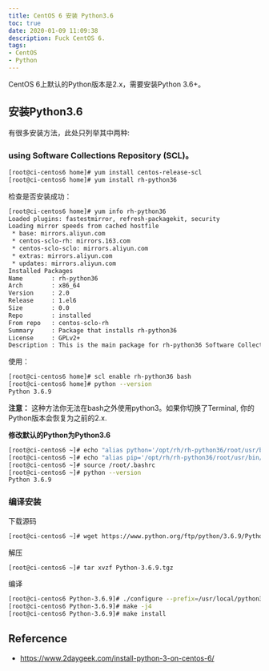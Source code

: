 ```yaml
---
title: CentOS 6 安装 Python3.6
toc: true
date: 2020-01-09 11:09:38
description: Fuck CentOS 6.
tags:
- CentOS
- Python
---
```


CentOS 6上默认的Python版本是2.x，需要安装Python 3.6+。

## 安装Python3.6

有很多安装方法，此处只列举其中两种: 

### using Software Collections Repository (SCL)。

```bash
[root@ci-centos6 home]# yum install centos-release-scl
[root@ci-centos6 home]# yum install rh-python36
```

检查是否安装成功：

```bash
[root@ci-centos6 home]# yum info rh-python36
Loaded plugins: fastestmirror, refresh-packagekit, security
Loading mirror speeds from cached hostfile
 * base: mirrors.aliyun.com
 * centos-sclo-rh: mirrors.163.com
 * centos-sclo-sclo: mirrors.aliyun.com
 * extras: mirrors.aliyun.com
 * updates: mirrors.aliyun.com
Installed Packages
Name        : rh-python36
Arch        : x86_64
Version     : 2.0
Release     : 1.el6
Size        : 0.0  
Repo        : installed
From repo   : centos-sclo-rh
Summary     : Package that installs rh-python36
License     : GPLv2+
Description : This is the main package for rh-python36 Software Collection.
```

使用：

```bash
[root@ci-centos6 home]# scl enable rh-python36 bash
[root@ci-centos6 home]# python --version
Python 3.6.9
```

**注意：** 这种方法你无法在bash之外使用python3。如果你切换了Terminal, 你的Python版本会恢复为之前的2.x.

**修改默认的Python为Python3.6**

```bash
[root@ci-centos6 ~]# echo "alias python='/opt/rh/rh-python36/root/usr/bin/python'" >> /root/.bashrc
[root@ci-centos6 ~]# echo "alias pip='/opt/rh/rh-python36/root/usr/bin/pip'" >> /root/.bashrc
[root@ci-centos6 ~]# source /root/.bashrc
[root@ci-centos6 ~]# python --version
Python 3.6.9
```

### 编译安装

下载源码

```bash
[root@ci-centos6 ~]# wget https://www.python.org/ftp/python/3.6.9/Python-3.6.9.tgz
```

解压

```bash
[root@ci-centos6 ~]# tar xvzf Python-3.6.9.tgz 
```

编译

```bash
[root@ci-centos6 Python-3.6.9]# ./configure --prefix=/usr/local/python3.6 --enable-optimizations
[root@ci-centos6 Python-3.6.9]# make -j4
[root@ci-centos6 Python-3.6.9]# make install
```

## Refercence

-  https://www.2daygeek.com/install-python-3-on-centos-6/ 